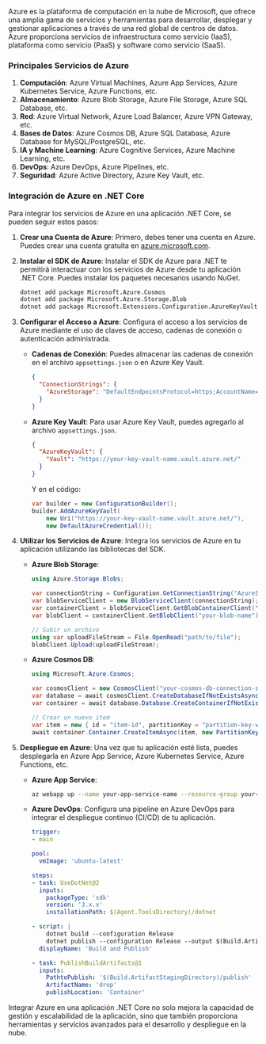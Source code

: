 Azure es la plataforma de computación en la nube de Microsoft, que ofrece una amplia gama de servicios y herramientas para desarrollar, desplegar y gestionar aplicaciones a través de una red global de centros de datos. Azure proporciona servicios de infraestructura como servicio (IaaS), plataforma como servicio (PaaS) y software como servicio (SaaS).

### Principales Servicios de Azure

1. **Computación**: Azure Virtual Machines, Azure App Services, Azure Kubernetes Service, Azure Functions, etc.
2. **Almacenamiento**: Azure Blob Storage, Azure File Storage, Azure SQL Database, etc.
3. **Red**: Azure Virtual Network, Azure Load Balancer, Azure VPN Gateway, etc.
4. **Bases de Datos**: Azure Cosmos DB, Azure SQL Database, Azure Database for MySQL/PostgreSQL, etc.
5. **IA y Machine Learning**: Azure Cognitive Services, Azure Machine Learning, etc.
6. **DevOps**: Azure DevOps, Azure Pipelines, etc.
7. **Seguridad**: Azure Active Directory, Azure Key Vault, etc.

### Integración de Azure en .NET Core

Para integrar los servicios de Azure en una aplicación .NET Core, se pueden seguir estos pasos:

1. **Crear una Cuenta de Azure**: Primero, debes tener una cuenta en Azure. Puedes crear una cuenta gratuita en [azure.microsoft.com](https://azure.microsoft.com).

2. **Instalar el SDK de Azure**: Instalar el SDK de Azure para .NET te permitirá interactuar con los servicios de Azure desde tu aplicación .NET Core. Puedes instalar los paquetes necesarios usando NuGet.

   ```bash
   dotnet add package Microsoft.Azure.Cosmos
   dotnet add package Microsoft.Azure.Storage.Blob
   dotnet add package Microsoft.Extensions.Configuration.AzureKeyVault
   ```

3. **Configurar el Acceso a Azure**: Configura el acceso a los servicios de Azure mediante el uso de claves de acceso, cadenas de conexión o autenticación administrada.

   - **Cadenas de Conexión**: Puedes almacenar las cadenas de conexión en el archivo `appsettings.json` o en Azure Key Vault.

     ```json
     {
       "ConnectionStrings": {
         "AzureStorage": "DefaultEndpointsProtocol=https;AccountName=youraccount;AccountKey=yourkey;EndpointSuffix=core.windows.net"
       }
     }
     ```

   - **Azure Key Vault**: Para usar Azure Key Vault, puedes agregarlo al archivo `appsettings.json`.

     ```json
     {
       "AzureKeyVault": {
         "Vault": "https://your-key-vault-name.vault.azure.net/"
       }
     }
     ```

     Y en el código:

     ```csharp
     var builder = new ConfigurationBuilder();
     builder.AddAzureKeyVault(
         new Uri("https://your-key-vault-name.vault.azure.net/"),
         new DefaultAzureCredential());
     ```

4. **Utilizar los Servicios de Azure**: Integra los servicios de Azure en tu aplicación utilizando las bibliotecas del SDK.

   - **Azure Blob Storage**:

     ```csharp
     using Azure.Storage.Blobs;

     var connectionString = Configuration.GetConnectionString("AzureStorage");
     var blobServiceClient = new BlobServiceClient(connectionString);
     var containerClient = blobServiceClient.GetBlobContainerClient("your-container-name");
     var blobClient = containerClient.GetBlobClient("your-blob-name");

     // Subir un archivo
     using var uploadFileStream = File.OpenRead("path/to/file");
     blobClient.Upload(uploadFileStream);
     ```

   - **Azure Cosmos DB**:

     ```csharp
     using Microsoft.Azure.Cosmos;

     var cosmosClient = new CosmosClient("your-cosmos-db-connection-string");
     var database = await cosmosClient.CreateDatabaseIfNotExistsAsync("your-database-name");
     var container = await database.Database.CreateContainerIfNotExistsAsync("your-container-name", "/partitionKey");

     // Crear un nuevo item
     var item = new { id = "item-id", partitionKey = "partition-key-value", data = "sample data" };
     await container.Container.CreateItemAsync(item, new PartitionKey("partition-key-value"));
     ```

5. **Despliegue en Azure**: Una vez que tu aplicación esté lista, puedes desplegarla en Azure App Service, Azure Kubernetes Service, Azure Functions, etc.

   - **Azure App Service**:

     ```bash
     az webapp up --name your-app-service-name --resource-group your-resource-group --sku F1 --runtime "DOTNETCORE|3.1"
     ```

   - **Azure DevOps**: Configura una pipeline en Azure DevOps para integrar el despliegue continuo (CI/CD) de tu aplicación.

     ```yaml
     trigger:
     - main

     pool:
       vmImage: 'ubuntu-latest'

     steps:
     - task: UseDotNet@2
       inputs:
         packageType: 'sdk'
         version: '3.x.x'
         installationPath: $(Agent.ToolsDirectory)/dotnet

     - script: |
         dotnet build --configuration Release
         dotnet publish --configuration Release --output $(Build.ArtifactStagingDirectory)/publish
       displayName: 'Build and Publish'

     - task: PublishBuildArtifacts@1
       inputs:
         PathtoPublish: '$(Build.ArtifactStagingDirectory)/publish'
         ArtifactName: 'drop'
         publishLocation: 'Container'
     ```

Integrar Azure en una aplicación .NET Core no solo mejora la capacidad de gestión y escalabilidad de la aplicación, sino que también proporciona herramientas y servicios avanzados para el desarrollo y despliegue en la nube.